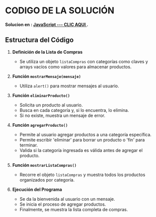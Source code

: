 # CODIGO DE LA SOLUCIÓN
#### Solucion en :  **[JavaScript --- CLIC AQUI ](day-6.js)**.

## Estructura del Código

1. **Definición de la Lista de Compras**
   - Se utiliza un objeto `listaCompras` con categorías como claves y arrays vacíos como valores para almacenar productos.

2. **Función `mostrarMensaje(mensaje)`**
   - Utiliza `alert()` para mostrar mensajes al usuario.

3. **Función `eliminarProducto()`**
   - Solicita un producto al usuario.
   - Busca en cada categoría y, si lo encuentra, lo elimina.
   - Si no existe, muestra un mensaje de error.

4. **Función `agregarProducto()`**
   - Permite al usuario agregar productos a una categoría específica.
   - Permite escribir 'eliminar' para borrar un producto o 'fin' para terminar.
   - Valida si la categoría ingresada es válida antes de agregar el producto.

5. **Función `mostrarListaCompras()`**
   - Recorre el objeto `listaCompras` y muestra todos los productos organizados por categoría.

6. **Ejecución del Programa**
   - Se da la bienvenida al usuario con un mensaje.
   - Se inicia el proceso de agregar productos.
   - Finalmente, se muestra la lista completa de compras.
